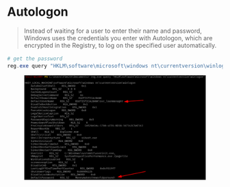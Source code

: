 # Autologon

> Instead of waiting for a user to enter their name and password, Windows uses the credentials you enter with Autologon, which are encrypted in the Registry, to log on the specified user automatically.

```powershell
# get the password
reg.exe query "HKLM\software\microsoft\windows nt\currentversion\winlogon"
```

<figure><img src="../../../.gitbook/assets/image (2) (1) (1).png" alt=""><figcaption></figcaption></figure>
